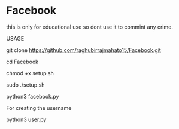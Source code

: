 # Facebook
this is only for educational use so dont use it to commint any crime.





USAGE


git clone https://github.com/raghubirrajmahato15/Facebook.git

cd Facebook


chmod +x setup.sh


sudo ./setup.sh


python3 facebook.py





For creating the username


python3 user.py
